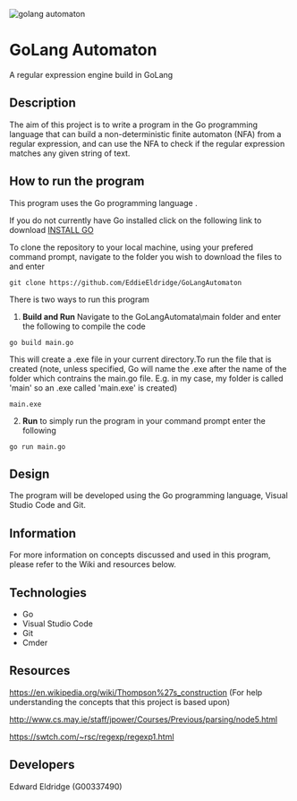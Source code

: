 ![golang automaton](https://user-images.githubusercontent.com/22448079/37846082-675d1ecc-2ec4-11e8-8ef1-9da26b9e3090.png)

# GoLang Automaton
A regular expression engine build in GoLang

## Description
The aim of this project is to write a program in the Go programming language that can
build a non-deterministic finite automaton (NFA) from a regular expression,
and can use the NFA to check if the regular expression matches any given
string of text.

## How to run the program
This program uses the Go programming language .

If you do not currently have Go installed click on the following link to download [INSTALL GO](https://golang.org/dl/)

To clone the repository to your local machine, using your prefered command prompt, navigate to the folder you wish to download the files to and enter
```
git clone https://github.com/EddieEldridge/GoLangAutomaton
```
There is two ways to run this program
1. **Build and Run**
 Navigate to the GoLangAutomata\main folder and enter the following to compile the code 
```
go build main.go
```
This will create a .exe file in your current directory.To run the file that is created (note, unless specified, Go will name the .exe after the name of the folder which contrains the main.go file. E.g. in my case, my folder is called 'main' so an .exe called 'main.exe' is created)
```
main.exe
```
2. **Run** to simply run the program in your command prompt enter the following 
```
go run main.go
```  

## Design
The program will be developed using the Go programming language, Visual Studio Code and Git.

## Information
For more information on concepts discussed and used in this program, please refer to the Wiki and resources below.

## Technologies
- Go
- Visual Studio Code
- Git
- Cmder

## Resources
https://en.wikipedia.org/wiki/Thompson%27s_construction (For help understanding the concepts that this project is based upon)

http://www.cs.may.ie/staff/jpower/Courses/Previous/parsing/node5.html

https://swtch.com/~rsc/regexp/regexp1.html 

## Developers
Edward Eldridge (G00337490)
